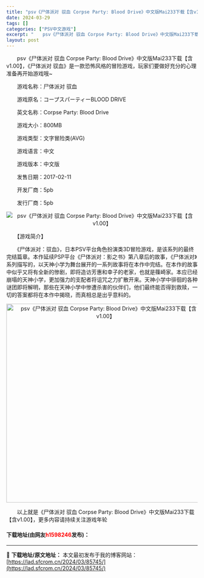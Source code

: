```yaml
---
title: "psv《尸体派对 驭血 Corpse Party: Blood Drive》中文版Mai233下载【含v1.00】"
date: 2024-03-29
tags: []
categories: ["PSV中文游戏"]
excerpt: "　　psv《尸体派对 驭血 Corpse Party: Blood Drive》中文版Mai233下载【含v1.00】，《尸体派对 驭血》是一款恐怖风格的冒险游戏，玩家们要做好充分的心理准备再开始游戏哦~ 　　游戏名称：尸体派对 驭血 　　游戏原名：コープスパーティーBLOOD DRIVE 　　英文&hellip;"
layout: post
---
```


 <p>　　psv《尸体派对 驭血 Corpse Party: Blood Drive》中文版Mai233下载【含v1.00】，《尸体派对 驭血》是一款恐怖风格的冒险游戏，玩家们要做好充分的心理准备再开始游戏哦~</p> <p>　　游戏名称：尸体派对 驭血</p> <p>　　游戏原名：コープスパーティーBLOOD DRIVE</p> <p>　　英文名称：Corpse Party: Blood Drive</p> <p>　　游戏大小：800MB</p> <p>　　游戏类型：文字冒险类(AVG)</p> <p>　　游戏语言：中文</p> <p>　　游戏版本：中文版</p> <p>　　发售日期：2017-02-11</p> <p>　　开发厂商：5pb</p> <p>　　发行厂商：5pb</p> <p align="center"><img align="" border="0" src="http://att.bbs.duowan.com/forum/201702/10/182148q0ngrgnqgznrgnrx.png" alt="psv《尸体派对 驭血 Corpse Party: Blood Drive》中文版Mai233下载【含v1.00】" /></p> <p>　　【游戏简介】</p> <p>　　《尸体派对：驭血》，日本PSV平台角色扮演类3D冒险游戏，是该系列的最终完结篇章。本作延续PSP平台《尸体派对：影之书》第八章后的故事，《尸体派对》系列描写的，以天神小学为舞台展开的一系列故事将在本作中完结。在本作的故事中似乎又将有全新的惨剧，即将造访芳惠和幸子的老家，也就是篠崎家。本应已经崩塌的天神小学，更加强力的支配者将诅咒之力扩散开来。天神小学中徘徊的各种谜团即将解明，那些在天神小学中惨遭杀害的伙伴们，他们最终能否得到救赎，一切的答案都将在本作中揭晓，而真相总是出乎意料的。</p> <p align="center"><img align="" border="0" src="https://lad.sfcrom.cn/wp-content/uploads/2024/03/20240329_660672e9b40d3.jpg" width="523" alt="psv《尸体派对 驭血 Corpse Party: Blood Drive》中文版Mai233下载【含v1.00】" /></p> <p>　　以上就是《尸体派对 驭血 Corpse Party: Blood Drive》中文版Mai233下载【含v1.00】，更多内容请持续关注游戏年轮</p> <p><h4>下载地址(由网友<font color="red">h1598246</font>发布)：</h4></p> 

---
📖 **下载地址/原文地址：** 本文最初发布于我的博客网站：[https://lad.sfcrom.cn/2024/03/85745/](https://lad.sfcrom.cn/2024/03/85745/)
